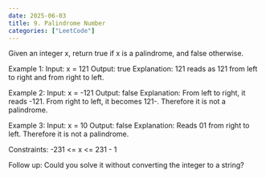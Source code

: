 ```yaml
---
date: 2025-06-03
title: 9. Palindrome Number
categories: ["LeetCode"]
---
```


Given an integer x, return true if x is a palindrome, and false otherwise.

Example 1:
Input: x = 121
Output: true
Explanation: 121 reads as 121 from left to right and from right to left.

Example 2:
Input: x = -121
Output: false
Explanation: From left to right, it reads -121. From right to left, it becomes 121-. Therefore it is not a palindrome.

Example 3:
Input: x = 10
Output: false
Explanation: Reads 01 from right to left. Therefore it is not a palindrome.

Constraints:
-231 <= x <= 231 - 1

Follow up: Could you solve it without converting the integer to a string?

